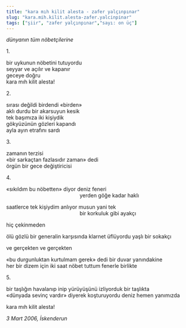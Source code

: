 ```yaml
---
title: "kara mıh kilit alesta - zafer yalçınpınar"
slug: "kara.mih.kilit.alesta-zafer.yalcinpinar"
tags: ["şiir", "zafer yalçınpınar","sayı: on üç"]
---
```

*dünyanın tüm nöbetçilerine*

1\.

bir uykunun nöbetini tutuyordu\
seyyar ve açılır ve kapanır\
geceye doğru\
kara mıh kilit alesta!

2\.

sırası değildi birdendi «birden»\
aklı durdu bir akarsuyun kesik\
tek başımıza iki kişiydik\
gökyüzünün gözleri kapandı\
ayla ayın etrafını sardı

3\.

zamanın terzisi\
«bir sarkaçtan fazlasıdır zaman» dedi\
örgün bir gece değiştiricisi

4\.

«sıkıldım bu nöbetten» diyor deniz feneri\
                                                  yerden göğe
kadar haklı

saatlerce tek kişiydim anlıyor musun yani tek\
                                                  bir korkuluk
gibi ayakçı

hiç çekinmeden

ölü gözlü bir generalin karşısında klarnet üflüyordu yaşlı bir sokakçı

ve gerçekten ve gerçekten

«bu durgunluktan kurtulmam gerek» dedi bir duvar yanındakine\
her bir dizem için iki saat nöbet tuttum fenerle birlikte

5\.

bir taşlığın havalanıp inip yürüyüşünü izliyorduk bir taşlıkta\
«dünyada sevinç vardır» diyerek koşturuyordu deniz hemen yanımızda

kara mıh kilit alesta!

*3 Mart 2006, İskenderun*
